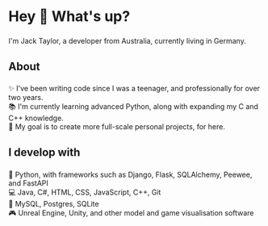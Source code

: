 <h1 align="left">Hey 👋 What's up?</h1>

###

<p align="left">I'm Jack Taylor, a developer from Australia, currently living in Germany.</p>

###

<h2 align="left">About</h2>

###

<p align="left">✨ I've been writing code since I was a teenager, and professionally for over two years.<br>📚 I'm currently learning advanced Python, along with expanding my C and C++ knowledge.<br>🎯 My goal is to create more full-scale personal projects, for here.</p>

###

<h2 align="left">I develop with</h2>

###

<p align="left">🐍 Python, with frameworks such as Django, Flask, SQLAlchemy, Peewee, and FastAPI<br>💻 Java, C#, HTML, CSS, JavaScript, C++, Git<br>💾 MySQL, Postgres, SQLite<br>🎮 Unreal Engine, Unity, and other model and game visualisation software</p>

